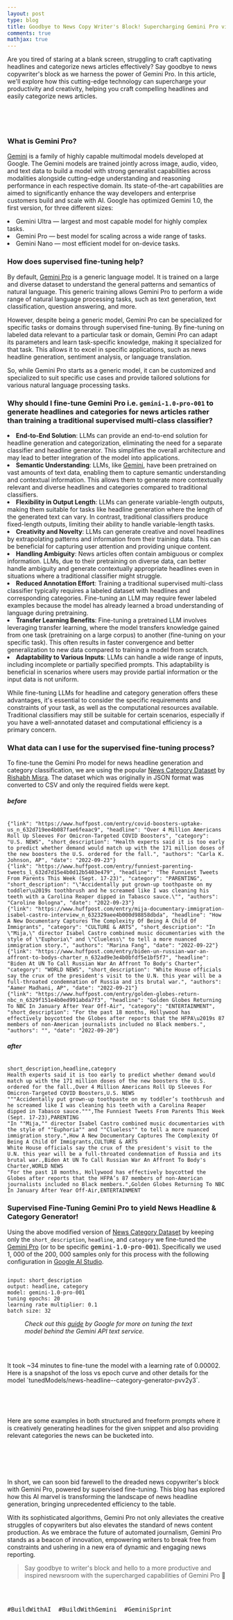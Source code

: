 ```yaml
---
layout: post
type: blog
title: Goodbye to News Copy Writer's Block! Supercharging Gemini Pro via Supervised Fine-Tuning 📰
comments: true
mathjax: true
---
```


<p>Are you tired of staring at a blank screen, struggling to craft captivating headlines and categorize news articles effectively? Say goodbye to news copywriter's block as we harness the power of Gemini Pro. In this article, we'll explore how this cutting-edge technology can supercharge your productivity and creativity, helping you craft compelling headlines and easily categorize news articles.</p>

<figure class="wp-block-image size-large"><a href="https://jigyasagrover.files.wordpress.com/2024/03/huge.png"><img src="https://jigyasagrover.files.wordpress.com/2024/03/huge.png?w=1024" alt="" class="wp-image-3366"/></a></figure>

<br><br>
<h3 class="wp-block-heading"><strong>What is Gemini Pro? </strong></h3>

<p><a href="https://blog.google/technology/ai/google-gemini-ai/">Gemini</a> is a family of highly capable multimodal models developed at Google. The Gemini models are trained jointly across image, audio, video, and text data to build a model with strong generalist capabilities across modalities alongside cutting-edge understanding and reasoning performance in each respective domain. Its state-of-the-art capabilities are aimed to significantly enhance the way developers and enterprise customers build and scale with AI. Google has optimized Gemini 1.0, the first version, for three different sizes:</p>

<li>Gemini Ultra — largest and most capable model for highly complex tasks.</li>
<li>Gemini Pro — best model for scaling across a wide range of tasks.</li>
<li>Gemini Nano — most efficient model for on-device tasks.</li>

<h3 class="wp-block-heading">How does supervised fine-tuning help?</h3>

<p>By default, <a href="https://blog.google/technology/ai/gemini-api-developers-cloud/">Gemini Pro</a> is a generic language model. It is trained on a large and diverse dataset to understand the general patterns and semantics of natural language. This generic training allows Gemini Pro to perform a wide range of natural language processing tasks, such as text generation, text classification, question answering, and more.</p>

<p>However, despite being a generic model, Gemini Pro can be specialized for specific tasks or domains through supervised fine-tuning. By fine-tuning on labeled data relevant to a particular task or domain, Gemini Pro can adapt its parameters and learn task-specific knowledge, making it specialized for that task. This allows it to excel in specific applications, such as news headline generation, sentiment analysis, or language translation.</p>

<p>So, while Gemini Pro starts as a generic model, it can be customized and specialized to suit specific use cases and provide tailored solutions for various natural language processing tasks.</p>

<h3 class="wp-block-heading"><div class="flex flex-grow flex-col max-w-full" style="border: 0px solid rgb(227, 227, 227);--tw-border-spacing-x: 0;--tw-border-spacing-y: 0;--tw-translate-x: 0;--tw-translate-y: 0;--tw-rotate: 0;--tw-skew-x: 0;--tw-skew-y: 0;--tw-scale-x: 1;--tw-scale-y: 1;--tw-pan-x:;--tw-pan-y:;--tw-pinch-zoom:;--tw-scroll-snap-strictness: proximity;--tw-gradient-from-position:;--tw-gradient-via-position:;--tw-gradient-to-position:;--tw-ordinal:;--tw-slashed-zero:;--tw-numeric-figure:;--tw-numeric-spacing:;--tw-numeric-fraction:;--tw-ring-inset:;--tw-ring-offset-width: 0px;--tw-ring-offset-color: #fff;--tw-ring-color: rgba(69,89,164,.5);--tw-ring-offset-shadow: 0 0 transparent;--tw-ring-shadow: 0 0 transparent;--tw-shadow: 0 0 transparent;--tw-shadow-colored: 0 0 transparent;--tw-blur:;--tw-brightness:;--tw-contrast:;--tw-grayscale:;--tw-hue-rotate:;--tw-invert:;--tw-saturate:;--tw-sepia:;--tw-drop-shadow:;--tw-backdrop-blur:;--tw-backdrop-brightness:;--tw-backdrop-contrast:;--tw-backdrop-grayscale:;--tw-backdrop-hue-rotate:;--tw-backdrop-invert:;--tw-backdrop-opacity:;--tw-backdrop-saturate:;--tw-backdrop-sepia:;display: flex;max-width: 100%;flex-grow: 1;flex-direction: column"><div class="min-h-[20px] text-message flex flex-col items-start gap-3 whitespace-pre-wrap break-words [.text-message+&amp;]:mt-5 overflow-x-auto" style="border: 0px solid rgb(227, 227, 227);--tw-border-spacing-x: 0;--tw-border-spacing-y: 0;--tw-translate-x: 0;--tw-translate-y: 0;--tw-rotate: 0;--tw-skew-x: 0;--tw-skew-y: 0;--tw-scale-x: 1;--tw-scale-y: 1;--tw-pan-x:;--tw-pan-y:;--tw-pinch-zoom:;--tw-scroll-snap-strictness: proximity;--tw-gradient-from-position:;--tw-gradient-via-position:;--tw-gradient-to-position:;--tw-ordinal:;--tw-slashed-zero:;--tw-numeric-figure:;--tw-numeric-spacing:;--tw-numeric-fraction:;--tw-ring-inset:;--tw-ring-offset-width: 0px;--tw-ring-offset-color: #fff;--tw-ring-color: rgba(69,89,164,.5);--tw-ring-offset-shadow: 0 0 transparent;--tw-ring-shadow: 0 0 transparent;--tw-shadow: 0 0 transparent;--tw-shadow-colored: 0 0 transparent;--tw-blur:;--tw-brightness:;--tw-contrast:;--tw-grayscale:;--tw-hue-rotate:;--tw-invert:;--tw-saturate:;--tw-sepia:;--tw-drop-shadow:;--tw-backdrop-blur:;--tw-backdrop-brightness:;--tw-backdrop-contrast:;--tw-backdrop-grayscale:;--tw-backdrop-hue-rotate:;--tw-backdrop-invert:;--tw-backdrop-opacity:;--tw-backdrop-saturate:;--tw-backdrop-sepia:;display: flex;min-height: 20px;flex-direction: column;align-items: flex-start;gap: 0.75rem"><div style="border: 0px solid rgb(227, 227, 227);--tw-border-spacing-x: 0;--tw-border-spacing-y: 0;--tw-translate-x: 0;--tw-translate-y: 0;--tw-rotate: 0;--tw-skew-x: 0;--tw-skew-y: 0;--tw-scale-x: 1;--tw-scale-y: 1;--tw-pan-x:;--tw-pan-y:;--tw-pinch-zoom:;--tw-scroll-snap-strictness: proximity;--tw-gradient-from-position:;--tw-gradient-via-position:;--tw-gradient-to-position:;--tw-ordinal:;--tw-slashed-zero:;--tw-numeric-figure:;--tw-numeric-spacing:;--tw-numeric-fraction:;--tw-ring-inset:;--tw-ring-offset-width: 0px;--tw-ring-offset-color: #fff;--tw-ring-color: rgba(69,89,164,.5);--tw-ring-offset-shadow: 0 0 transparent;--tw-ring-shadow: 0 0 transparent;--tw-shadow: 0 0 transparent;--tw-shadow-colored: 0 0 transparent;--tw-blur:;--tw-brightness:;--tw-contrast:;--tw-grayscale:;--tw-hue-rotate:;--tw-invert:;--tw-saturate:;--tw-sepia:;--tw-drop-shadow:;--tw-backdrop-blur:;--tw-backdrop-brightness:;--tw-backdrop-contrast:;--tw-backdrop-grayscale:;--tw-backdrop-hue-rotate:;--tw-backdrop-invert:;--tw-backdrop-opacity:;--tw-backdrop-saturate:;--tw-backdrop-sepia:" class="">Why should I fine-tune Gemini Pro i.e. <code>gemini-1.0-pro-001</code> to generate headlines and categories for news articles rather than training a traditional supervised multi-class classifier?</div></div></div></h3>

<li><strong>End-to-End Solution</strong>: LLMs can provide an end-to-end solution for headline generation and categorization, eliminating the need for a separate classifier and headline generator. This simplifies the overall architecture and may lead to better integration of the model into applications.</li>

<li><strong>Semantic Understanding</strong>: LLMs, like <a href="https://blog.google/technology/ai/google-gemini-ai/">Gemini</a>, have been pretrained on vast amounts of text data, enabling them to capture semantic understanding and contextual information. This allows them to generate more contextually relevant and diverse headlines and categories compared to traditional classifiers.</li>

<li><strong>Flexibility in Output Length</strong>: LLMs can generate variable-length outputs, making them suitable for tasks like headline generation where the length of the generated text can vary. In contrast, traditional classifiers produce fixed-length outputs, limiting their ability to handle variable-length tasks.</li>

<li><strong>Creativity and Novelty</strong>: LLMs can generate creative and novel headlines by extrapolating patterns and information from their training data. This can be beneficial for capturing user attention and providing unique content.</li>

<li><strong>Handling Ambiguity</strong>: News articles often contain ambiguous or complex information. LLMs, due to their pretraining on diverse data, can better handle ambiguity and generate contextually appropriate headlines even in situations where a traditional classifier might struggle.</li>

<li><strong>Reduced Annotation Effort</strong>: Training a traditional supervised multi-class classifier typically requires a labeled dataset with headlines and corresponding categories. Fine-tuning an LLM may require fewer labeled examples because the model has already learned a broad understanding of language during pretraining.</li>

<li><strong>Transfer Learning Benefits</strong>: Fine-tuning a pretrained LLM involves leveraging transfer learning, where the model transfers knowledge gained from one task (pretraining on a large corpus) to another (fine-tuning on your specific task). This often results in faster convergence and better generalization to new data compared to training a model from scratch.</li>

<li><strong>Adaptability to Various Inputs</strong>: LLMs can handle a wide range of inputs, including incomplete or partially specified prompts. This adaptability is beneficial in scenarios where users may provide partial information or the input data is not uniform.</li>

<p>While fine-tuning LLMs for headline and category generation offers these advantages, it's essential to consider the specific requirements and constraints of your task, as well as the computational resources available. Traditional classifiers may still be suitable for certain scenarios, especially if you have a well-annotated dataset and computational efficiency is a primary concern.</p>

<h3 class="wp-block-heading">What data can I use for the supervised fine-tuning process?</h3>

<p>To fine-tune the Gemini Pro model for news headline generation and category classification, we are using the popular <a href="https://www.kaggle.com/datasets/rmisra/news-category-dataset">News Category Dataset</a> by <a href="https://rishabhmisra.github.io/">Rishabh Misra</a>. The dataset which was originally in JSON format was converted to CSV and only the required fields were kept.</p>

<h5 class="wp-block-heading">before</h5>
<pre class="wp-block-code has-small-font-size"><code>
{"link": "https://www.huffpost.com/entry/covid-boosters-uptake-us_n_632d719ee4b087fae6feaac9", "headline": "Over 4 Million Americans Roll Up Sleeves For Omicron-Targeted COVID Boosters", "category": "U.S. NEWS", "short_description": "Health experts said it is too early to predict whether demand would match up with the 171 million doses of the new boosters the U.S. ordered for the fall.", "authors": "Carla K. Johnson, AP", "date": "2022-09-23"}
{"link": "https://www.huffpost.com/entry/funniest-parenting-tweets_l_632d7d15e4b0d12b5403e479", "headline": "The Funniest Tweets From Parents This Week (Sept. 17-23)", "category": "PARENTING", "short_description": "\"Accidentally put grown-up toothpaste on my toddler\u2019s toothbrush and he screamed like I was cleaning his teeth with a Carolina Reaper dipped in Tabasco sauce.\"", "authors": "Caroline Bologna", "date": "2022-09-23"}
{"link": "https://www.huffpost.com/entry/mija-documentary-immigration-isabel-castro-interview_n_632329aee4b000d98858dbda", "headline": "How A New Documentary Captures The Complexity Of Being A Child Of Immigrants", "category": "CULTURE &amp; ARTS", "short_description": "In \"Mija,\" director Isabel Castro combined music documentaries with the style of \"Euphoria\" and \"Clueless\" to tell a more nuanced immigration story.", "authors": "Marina Fang", "date": "2022-09-22"}
{"link": "https://www.huffpost.com/entry/biden-un-russian-war-an-affront-to-bodys-charter_n_632ad9e3e4b0bfdf5e1bf5f7", "headline": "Biden At UN To Call Russian War An Affront To Body's Charter", "category": "WORLD NEWS", "short_description": "White House officials say the crux of the president's visit to the U.N. this year will be a full-throated condemnation of Russia and its brutal war.", "authors": "Aamer Madhani, AP", "date": "2022-09-21"}
{"link": "https://www.huffpost.com/entry/golden-globes-return-nbc_n_6329f151e4b0ed991abda7f3", "headline": "Golden Globes Returning To NBC In January After Year Off-Air", "category": "ENTERTAINMENT", "short_description": "For the past 18 months, Hollywood has effectively boycotted the Globes after reports that the HFPA\u2019s 87 members of non-American journalists included no Black members.", "authors": "", "date": "2022-09-20"}
</code></pre>

<h5 class="wp-block-heading">after</h5>
<pre class="wp-block-code has-small-font-size"><code>
short_description,headline,category
Health experts said it is too early to predict whether demand would match up with the 171 million doses of the new boosters the U.S. ordered for the fall.,Over 4 Million Americans Roll Up Sleeves For Omicron-Targeted COVID Boosters,U.S. NEWS
"""Accidentally put grown-up toothpaste on my toddler’s toothbrush and he screamed like I was cleaning his teeth with a Carolina Reaper dipped in Tabasco sauce.""",The Funniest Tweets From Parents This Week (Sept. 17-23),PARENTING
"In ""Mija,"" director Isabel Castro combined music documentaries with the style of ""Euphoria"" and ""Clueless"" to tell a more nuanced immigration story.",How A New Documentary Captures The Complexity Of Being A Child Of Immigrants,CULTURE &amp; ARTS
White House officials say the crux of the president's visit to the U.N. this year will be a full-throated condemnation of Russia and its brutal war.,Biden At UN To Call Russian War An Affront To Body's Charter,WORLD NEWS
"For the past 18 months, Hollywood has effectively boycotted the Globes after reports that the HFPA’s 87 members of non-American journalists included no Black members.",Golden Globes Returning To NBC In January After Year Off-Air,ENTERTAINMENT
</code></pre>

<h3 class="wp-block-heading">Supervised Fine-Tuning Gemini Pro to yield News Headline &amp; Category Generator!</h3>

<p>Using the above modified version of <a href="https://www.kaggle.com/datasets/rmisra/news-category-dataset">News Category Dataset</a> by keeping only the <code>short_description</code>, <code>headline</code>, and <code>category</code> we fine-tuned the <a href="https://blog.google/technology/ai/gemini-api-developers-cloud/">Gemini Pro</a> (or to be specific <span style="background-color: inherit; font-family: monospace; font-size: inherit; color: initial;">gemini-1.0-pro-001</span>). Specifically we used 1, 000 of the 200, 000 samples only for this process with the following configuration in <a href="https://aistudio.google.com/">Google AI Studio</a>.</p>

<pre class="wp-block-code"><code>
input: short_description
output: headline, category
model: gemini-1.0-pro-001
tuning epochs: 20
learning rate multiplier: 0.1
batch size: 32
</code></pre>

<figure class="wp-block-image size-large"><a href="https://jigyasagrover.files.wordpress.com/2024/03/image-3.png"><img src="https://jigyasagrover.files.wordpress.com/2024/03/image-3.png?w=1024" alt="" class="wp-image-3355"/></a><figcaption class="wp-element-caption"><em>Check out this <a href="https://ai.google.dev/docs/model_tuning_guidance">guide</a> by Google for more on tuning the text model behind the Gemini API text service. </em></figcaption></figure>

<br><br>
<p>It took ~34 minutes to fine-tune the model with a learning rate of 0.00002. Here is a snapshot of the loss vs epoch curve and other details for the model `tunedModels/news-headline--category-generator-pvv2y3`.</p>

<figure class="wp-block-image size-full is-style-default"><a href="https://jigyasagrover.files.wordpress.com/2024/03/image.png"><img src="https://jigyasagrover.files.wordpress.com/2024/03/image.png" alt="" class="wp-image-3349"/></a></figure>

<br><br>
<p>Here are some examples in both structured and freeform prompts where it is creatively generating headlines for the given snippet and also providing relevant categories the news can be bucketed into. </p>

<figure class="wp-block-image size-full"><a href="https://jigyasagrover.files.wordpress.com/2024/03/image-1.png"><img src="https://jigyasagrover.files.wordpress.com/2024/03/image-1.png" alt="" class="wp-image-3351"/></a></figure>

<figure class="wp-block-image size-full"><a href="https://jigyasagrover.files.wordpress.com/2024/03/image-2.png"><img src="https://jigyasagrover.files.wordpress.com/2024/03/image-2.png" alt="" class="wp-image-3353"/></a></figure>

<br><br>
<p>In short, we can soon bid farewell to the dreaded news copywriter's block with Gemini Pro, powered by supervised fine-tuning. This blog has explored how this AI marvel is transforming the landscape of news headline generation, bringing unprecedented efficiency to the table. </p>

<p>With its sophisticated algorithms, Gemini Pro not only alleviates the creative struggles of copywriters but also elevates the standard of news content production. As we embrace the future of automated journalism, Gemini Pro stands as a beacon of innovation, empowering writers to break free from constraints and ushering in a new era of dynamic and engaging news reporting. </p>

<blockquote>Say goodbye to writer's block and hello to a more productive and inspired newsroom with the supercharged capabilities of Gemini Pro 🚀</blockquote>




<br><br>
<pre class="wp-block-preformatted">#BuildWithAI  #BuildWithGemini  #GeminiSprint</pre>
